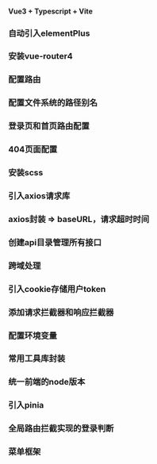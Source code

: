 #### Vue3 + Typescript + Vite

### 自动引入elementPlus

### 安装vue-router4

### 配置路由

### 配置文件系统的路径别名

### 登录页和首页路由配置

### 404页面配置

### 安装scss

### 引入axios请求库

### axios封装 => baseURL，请求超时时间

### 创建api目录管理所有接口

### 跨域处理

### 引入cookie存储用户token

### 添加请求拦截器和响应拦截器

### 配置环境变量

### 常用工具库封装

### 统一前端的node版本

### 引入pinia

### 全局路由拦截实现的登录判断

### 菜单框架